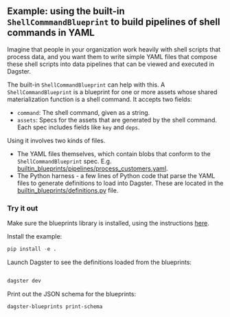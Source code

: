 ## Example: using the built-in `ShellCommmandBlueprint` to build pipelines of shell commands in YAML

Imagine that people in your organization work heavily with shell scripts that process data, and you want them to write simple YAML files that compose these shell scripts into data pipelines that can be viewed and executed in Dagster.

The built-in `ShellCommandBlueprint` can help with this. A `ShellCommandBlueprint` is a blueprint for one or more assets whose shared materialization function is a shell command. It accepts two fields:

- `command`: The shell command, given as a string.
- `assets`: Specs for the assets that are generated by the shell command. Each spec includes fields like `key` and `deps`.

Using it involves two kinds of files.

- The YAML files themselves, which contain blobs that conform to the `ShellCommandBlueprint` spec. E.g. [builtin_blueprints/pipelines/process_customers.yaml](builtin_blueprints/pipelines/process_customers.yaml).
- The Python harness - a few lines of Python code that parse the YAML files to generate definitions to load into Dagster. These are located in the [builtin_blueprints/definitions.py](builtin_blueprints/definitions.py) file.

### Try it out

Make sure the blueprints library is installed, using the instructions [here](../../README.md#install).

Install the example:

```python
pip install -e .
```

Launch Dagster to see the definitions loaded from the blueprints:

```bash

dagster dev
```

Print out the JSON schema for the blueprints:

```bash
dagster-blueprints print-schema
```

